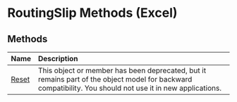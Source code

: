 
# RoutingSlip Methods (Excel)

## Methods



|**Name**|**Description**|
|:-----|:-----|
| [Reset](904f64ba-2828-3940-acc0-324845bb055d.md)|This object or member has been deprecated, but it remains part of the object model for backward compatibility. You should not use it in new applications.|
